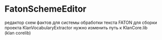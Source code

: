 # FatonSchemeEditor
редактор схем фактов для системы обработки текста FATON
для сборки проекта KlanVocabularyExtractor нужно изменить путь к KlanCore.lib (klan corelib)